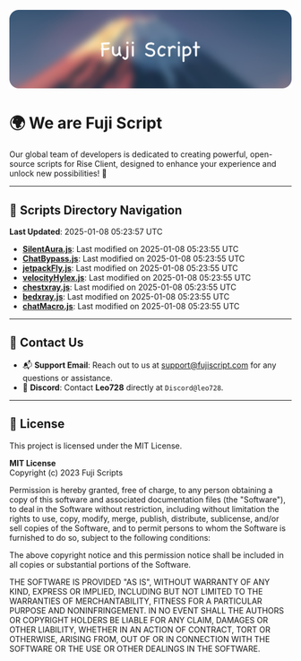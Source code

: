 ![Banner](.github/b.webp)

# 🌍 **We are Fuji Script**

Our global team of developers is dedicated to creating powerful, open-source scripts for Rise Client, designed to enhance your experience and unlock new possibilities! 🌟

---
<!-- SCRIPTS_NAVIGATION_START -->
## 📂 **Scripts Directory Navigation**

**Last Updated**: 2025-01-08 05:23:57 UTC

- **[SilentAura.js](scripts/SilentAura.js)**: Last modified on 2025-01-08 05:23:55 UTC
- **[ChatBypass.js](scripts/ChatBypass.js)**: Last modified on 2025-01-08 05:23:55 UTC
- **[jetpackFly.js](scripts/jetpackFly.js)**: Last modified on 2025-01-08 05:23:55 UTC
- **[velocityHylex.js](scripts/velocityHylex.js)**: Last modified on 2025-01-08 05:23:55 UTC
- **[chestxray.js](scripts/chestxray.js)**: Last modified on 2025-01-08 05:23:55 UTC
- **[bedxray.js](scripts/bedxray.js)**: Last modified on 2025-01-08 05:23:55 UTC
- **[chatMacro.js](scripts/chatMacro.js)**: Last modified on 2025-01-08 05:23:55 UTC

<!-- SCRIPTS_NAVIGATION_END -->

---

## 💬 **Contact Us**  
- 📬 **Support Email**: Reach out to us at [support@fujiscript.com](mailto:support@fujiscript.com) for any questions or assistance.  
- 💬 **Discord**: Contact **Leo728** directly at `Discord@leo728`.

---

## 📜 **License**

This project is licensed under the MIT License.  

**MIT License**  
Copyright (c) 2023 Fuji Scripts  

Permission is hereby granted, free of charge, to any person obtaining a copy of this software and associated documentation files (the "Software"), to deal in the Software without restriction, including without limitation the rights to use, copy, modify, merge, publish, distribute, sublicense, and/or sell copies of the Software, and to permit persons to whom the Software is furnished to do so, subject to the following conditions:  

The above copyright notice and this permission notice shall be included in all copies or substantial portions of the Software.  

THE SOFTWARE IS PROVIDED "AS IS", WITHOUT WARRANTY OF ANY KIND, EXPRESS OR IMPLIED, INCLUDING BUT NOT LIMITED TO THE WARRANTIES OF MERCHANTABILITY, FITNESS FOR A PARTICULAR PURPOSE AND NONINFRINGEMENT. IN NO EVENT SHALL THE AUTHORS OR COPYRIGHT HOLDERS BE LIABLE FOR ANY CLAIM, DAMAGES OR OTHER LIABILITY, WHETHER IN AN ACTION OF CONTRACT, TORT OR OTHERWISE, ARISING FROM, OUT OF OR IN CONNECTION WITH THE SOFTWARE OR THE USE OR OTHER DEALINGS IN THE SOFTWARE.  
